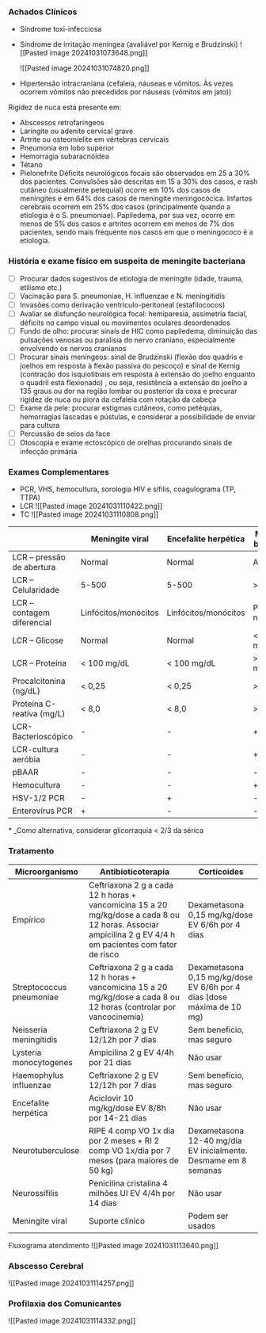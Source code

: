 ### Achados Clínicos
- Síndrome toxi-infecciosa
- Síndrome de irritação meníngea (avaliável por Kernig e Brudzinski)
	![[Pasted image 20241031073648.png]]
	
	![[Pasted image 20241031074820.png]]
	
- Hipertensão intracraniana (cefaleia, náuseas e vômitos. Às vezes ocorrem vômitos não precedidos por náuseas (vômitos em jato))

Rigidez de nuca está presente em: 
- Abscessos retrofaríngeos
- Laringite ou adenite cervical grave
- Artrite ou osteomielite em vértebras cervicais
- Pneumonia em lobo superior 
- Hemorragia subaracnóidea
- Tétano
- Pielonefrite
 Déficits neurológicos focais são observados em 25 a 30% dos pacientes. Convulsões são descritas em 15 a 30% dos casos, e rash cutâneo (usualmente petequial) ocorre em 10% dos casos de meningites e em 64% dos casos de meningite meningocócica. Infartos cerebrais ocorrem em 25% dos casos (principalmente quando a etiologia é o S. pneumoniae). Papiledema, por sua vez, ocorre em menos de 5% dos casos e artrites ocorrem em menos de 7% dos pacientes, sendo mais frequente nos casos em que o meningococo é a etiologia.


### História e exame físico em suspeita de meningite bacteriana
- [ ] Procurar dados sugestivos de etiologia de meningite (idade, trauma, etilismo etc.)
- [ ] Vacinação para S. pneumoniae, H. influenzae e N. meningitidis
- [ ] Invasões como derivação ventrículo-peritoneal (estafilococos)
- [ ] Avaliar se disfunção neurológica focal: hemiparesia, assimetria facial, déficits no campo visual ou movimentos oculares desordenados
- [ ] Fundo de olho: procurar sinais de HIC como papiledema, diminuição das pulsações venosas ou paralisia do nervo craniano, especialmente envolvendo os nervos cranianos
- [ ] Procurar sinais meníngeos: sinal de Brudzinski (flexão dos quadris e joelhos em resposta à flexão passiva do pescoço) e sinal de Kernig (contração dos isquiotibiais em resposta à extensão do joelho enquanto o quadril está flexionado) , ou seja, resistência a extensão do joelho a 135 graus ou dor na região lombar ou posterior da coxa e procurar rigidez de nuca ou piora da cefaleia com rotação da cabeça
- [ ] Exame da pele: procurar estigmas cutâneos, como petéquias, hemorragias lascadas e pústulas, e considerar a possibilidade de enviar para cultura
- [ ] Percussão de seios da face
- [ ] Otoscopia e exame ectoscópico de orelhas procurando sinais de infecção primária

### Exames Complementares
- PCR, VHS, hemocultura, sorologia HIV e sífilis, coagulograma (TP, TTPA)
- LCR
	 ![[Pasted image 20241031110422.png]]
- TC
	![[Pasted image 20241031110808.png]]

|                            | Meningite viral      | Encefalite herpética | Meningite bacteriana    | Meningoencefalite tuberculosa |
| -------------------------- | -------------------- | -------------------- | ----------------------- | ----------------------------- |
| LCR – pressão de abertura  | Normal               | Normal               | Aumentada               | Aumentada                     |
| LCR – Celularidade         | 5-500                | 5-500                | > 1.000                 | 5-1.000                       |
| LCR – contagem diferencial | Linfócitos/monócitos | Linfócitos/monócitos | Predomínio neutrofílico | Perfil misto                  |
| LCR – Glicose              | Normal               | Normal               | < 40 mg/dL*             | < 40 mg/dL*                   |
| LCR – Proteína             | < 100 mg/dL          | < 100 mg/dL          | > 100 mg/dL             | > 100 mg/dL                   |
| Procalcitonina (ng/dL)     | < 0,25               | < 0,25               | > 1,0                   | Incerto                       |
| Proteína C-reativa (mg/L)  | < 8,0                | < 8,0                | > 90,0                  | Incerto                       |
| LCR- Bacterioscópico       | -                    | -                    | +                       | -                             |
| LCR-cultura aeróbia        | -                    | -                    | +                       | -                             |
| pBAAR                      | -                    | -                    | -                       |                               |
| Hemocultura                | -                    | -                    | +                       | -                             |
| HSV-1/2 PCR                | -                    | +                    | -                       | -                             |
| Enterovírus PCR            | +                    | -                    | -                       | -                             |
  \* _Como alternativa, considerar glicorraquia < 2/3 da sérica

### Tratamento
| Microorganismo           | Antibioticoterapia                                                                                                                                        | Corticoides                                                            |
| ------------------------ | --------------------------------------------------------------------------------------------------------------------------------------------------------- | ---------------------------------------------------------------------- |
| Empírico                 | Ceftriaxona 2 g a cada 12 h horas + vancomicina 15 a 20 mg/kg/dose a cada 8 ou 12 horas. Associar ampicilina 2 g EV 4/4 h em pacientes com fator de risco | Dexametasona 0,15 mg/kg/dose EV 6/6h por 4 dias                        |
| Streptococcus pneumoniae | Ceftriaxona 2 g a cada 12 h horas + vancomicina 15 a 20 mg/kg/dose a cada 8 ou 12 horas (controlar por vancocinemia)                                      | Dexametasona 0,15 mg/kg/dose EV 6/6h por 4 dias (dose máxima de 10 mg) |
| Neisseria meningitidis   | Ceftriaxona 2 g EV 12/12h por 7 dias                                                                                                                      | Sem benefício, mas seguro                                              |
| Lysteria monocytogenes   | Ampicilina 2 g EV 4/4h por 21 dias                                                                                                                        | Não usar                                                               |
| Haemophylus influenzae   | Ceftriaxone 2 g EV 12/12h por 7 dias                                                                                                                      | Sem benefício, mas seguro                                              |
| Encefalite herpética     | Aciclovir 10 mg/kg/dose EV 8/8h por 14-21 dias                                                                                                            | Não usar                                                               |
| Neurotuberculose         | RIPE 4 comp VO 1x dia por 2 meses + RI 2 comp VO 1x/dia por 7 meses (para maiores de 50 kg)                                                               | Dexametasona 12-40 mg/dia EV inicialmente. Desmame em 8 semanas        |
| Neurossífilis            | Penicilina cristalina 4 milhões UI EV 4/4h por 14 dias                                                                                                    | Não usar                                                               |
| Meningite viral          | Suporte clínico                                                                                                                                           | Podem ser usados                                                       |

Fluxograma atendimento
![[Pasted image 20241031113640.png]]

### Abscesso Cerebral
![[Pasted image 20241031114257.png]]

### Profilaxia dos Comunicantes

![[Pasted image 20241031114332.png]]






